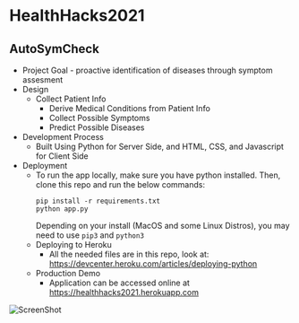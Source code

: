 # HealthHacks2021

## AutoSymCheck

- Project Goal - proactive identification of diseases through symptom assesment
- Design
  - Collect Patient Info
    - Derive Medical Conditions from Patient Info
    - Collect Possible Symptoms
    - Predict Possible Diseases
- Development Process 
  - Built Using Python for Server Side, and HTML, CSS, and Javascript for Client Side
- Deployment
  - To run the app locally, make sure you have python installed. Then, clone this repo and run the below commands:
    ```
    pip install -r requirements.txt
    python app.py
    ```
    Depending on your install (MacOS and some Linux Distros), you may need to use `pip3` and `python3`
  - Deploying to Heroku
    - All the needed files are in this repo, look at: https://devcenter.heroku.com/articles/deploying-python
  - Production Demo
    - Application can be accessed online at https://healthhacks2021.herokuapp.com

![ScreenShot](Symptom_Checker_Age:Gender-Info.png)

